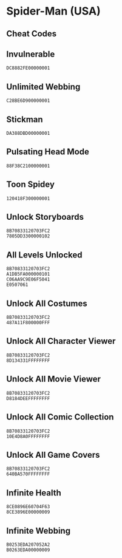 # Spider-Man (USA)

## Cheat Codes

## Invulnerable

```
DC8882FE00000001

```

## Unlimited Webbing

```
C28BE6D900000001

```

## Stickman

```
DA388DBD00000001

```

## Pulsating Head Mode

```
88F38C2100000001

```

## Toon Spidey

```
120418F300000001

```

## Unlock Storyboards

```
8B70833120703FC2
7805DD3300000102

```

## All Levels Unlocked

```
8B70833120703FC2
A1DB5FA000000101
C06AA9C9E06F5041
E0507061

```

## Unlock All Costumes

```
8B70833120703FC2
487A11F800000FFF

```

## Unlock All Character Viewer

```
8B70833120703FC2
8D134331FFFFFFFF

```

## Unlock All Movie Viewer

```
8B70833120703FC2
D8184DEEFFFFFFFF

```

## Unlock All Comic Collection

```
8B70833120703FC2
10E4D8A0FFFFFFFF

```

## Unlock All Game Covers

```
8B70833120703FC2
640BA570FFFFFFFF

```

## Infinite Health

```
8CE0896E60704F63
8CE3896E00000009

```

## Infinite Webbing

```
B0253EDA207052A2
B0263EDA00000009

```

